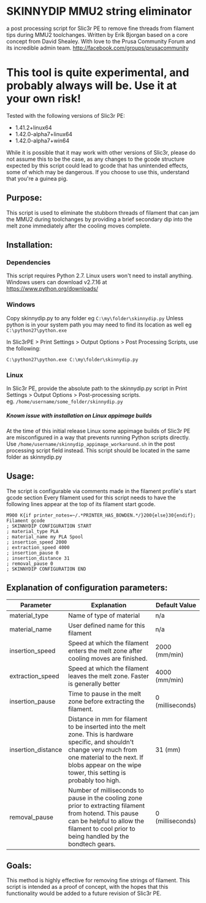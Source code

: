 # SKINNYDIP MMU2 string eliminator
a post processing script for Slic3r PE to remove fine threads from filament tips during MMU2 toolchanges.
Written by Erik Bjorgan based on a core concept from David Shealey.
With love to the Prusa Community Forum and its incredible admin team.
http://facebook.com/groups/prusacommunity

# This tool is quite experimental, and probably always will be.  Use it at your own risk! 
Tested with the following versions of Slic3r PE:
* 1.41.2+linux64
* 1.42.0-alpha7+linux64
* 1.42.0-alpha7+win64

While it is possible that it may work with other versions of Slic3r, please do not assume this to be the case, as any changes to the gcode structure expected by this script could lead to gcode that has unintended effects, some of which may be dangerous.   If you choose to use this, understand that you're a guinea pig. 

## Purpose:
This script is used to eliminate the stubborn threads of filament that
can jam the MMU2 during toolchanges  by providing a brief secondary dip
into the melt zone immediately after the cooling moves complete.   

## Installation:
### Dependencies
This script requires Python 2.7.  Linux users won't need to install anything.  Windows users can download v2.7.16 at https://www.python.org/downloads/ 

### Windows
Copy skinnydip.py to any folder eg ```C:\my\folder\skinnydip.py```
Unless python is in your system path you may need to find its location as well eg ```C:\python27\python.exe```

In Slic3rPE > Print Settings > Output Options > Post Processing Scripts, use the following:

```C:\python27\python.exe C:\my\folder\skinnydip.py```



### Linux
In Slic3r PE, provide the absolute path to the skinnydip.py script in Print Settings > Output Options > Post-processing scripts.   
eg.  ```/home/username/some_folder/skinnydip.py```
##### Known issue with installation on Linux appimage builds
At the time of this initial release Linux some appimage builds of Slic3r PE are misconfigured in a way that prevents running Python scripts directly.  Use ```/home/username/skinnydip_appimage_workaround.sh``` in the post processing script field instead.  This script should be located in the same folder as skinnydip.py

## Usage:
The script is configurable via comments made in the filament profile's start gcode section 
Every filament used for this script needs to have the following lines appear at the top of its filament start gcode.

```
M900 K{if printer_notes=~/.*PRINTER_HAS_BOWDEN.*/}200{else}30{endif}; Filament gcode
; SKINNYDIP CONFIGURATION START
; material_type PLA
; material_name my PLA Spool
; insertion_speed 2000 
; extraction_speed 4000
; insertion_pause 0 
; insertion_distance 31 
; removal_pause 0
; SKINNYDIP CONFIGURATION END
```

## Explanation of configuration parameters:
|Parameter          |Explanation                                              |Default Value |
|--------------------|----------------------------------------------------------|---------------|
material_type     | Name of type of material                                    | n/a
material_name     | User defined name for this filament                         | n/a
insertion_speed   | Speed at which the filament enters the melt zone after cooling moves are finished. | 2000 (mm/min)
extraction_speed  | Speed at which the filament leaves the melt zone.  Faster is generally better | 4000 (mm/min)           
insertion_pause   | Time to pause in the melt zone before extracting the filament.| 0 (milliseconds) |
insertion_distance| Distance in mm for filament to be inserted into the melt zone.  This is hardware specific, and shouldn't change very much from one material to the next.  If blobs appear on the wipe tower, this setting is probably too high. | 31 (mm)                       
removal_pause     | Number of milliseconds to pause in the cooling zone prior to extracting filament from hotend.  This pause can be helpful to allow the filament to cool prior to being handled by the bondtech gears. |  0 (milliseconds)   
                  
## Goals:
This method is highly effective for removing fine strings of filament.
This script is intended as a proof of concept, with the hopes that this
functionality would be added to a future revision of Slic3r PE.




